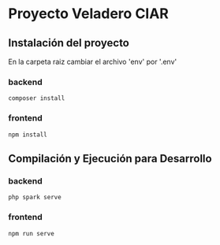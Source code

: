 # Proyecto Veladero CIAR


## Instalación del proyecto

En la carpeta raiz cambiar el archivo 'env' por '.env'


### backend
```
composer install
```
### frontend
```
npm install
```

## Compilación y Ejecución para Desarrollo

### backend
```
php spark serve
```
### frontend
```
npm run serve
```